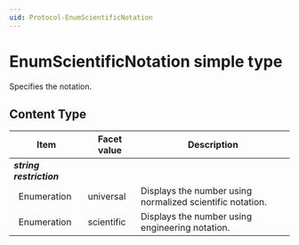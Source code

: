```yaml
---
uid: Protocol-EnumScientificNotation
---
```


# EnumScientificNotation simple type

Specifies the notation.

## Content Type

|Item|Facet value|Description|
|--- |--- |--- |
|***string restriction***|||
|&nbsp;&nbsp;Enumeration|universal|Displays the number using normalized scientific notation.|
|&nbsp;&nbsp;Enumeration|scientific|Displays the number using engineering notation.|
